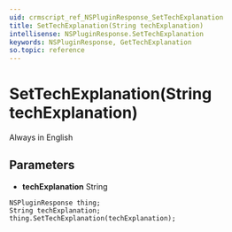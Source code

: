 ```yaml
---
uid: crmscript_ref_NSPluginResponse_SetTechExplanation
title: SetTechExplanation(String techExplanation)
intellisense: NSPluginResponse.SetTechExplanation
keywords: NSPluginResponse, GetTechExplanation
so.topic: reference
---
```


# SetTechExplanation(String techExplanation)

Always in English

## Parameters

* **techExplanation** String

```crmscript
NSPluginResponse thing;
String techExplanation;
thing.SetTechExplanation(techExplanation);
```

